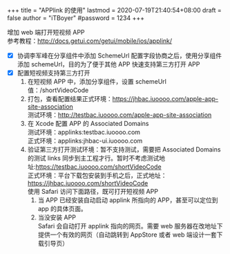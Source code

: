 +++
title = "APPlink 的使用"
lastmod = 2020-07-19T21:40:54+08:00
draft = false
author = "iTBoyer"
#password = 1234
+++

增加 web 端打开短视频 APP  
参考教程：<http://docs.getui.com/getui/mobile/ios/applink/>  

-   [X] 协调李军峰在分享组件中添加 SchemeUrl 配置字段协商之后，使用分享组件添加 schemeUrl，目的为了便于其他 APP 快速支持第三方打开 APP
-   [X] 配置短视频支持第三方打开  
    1.  在短视频 APP 中，添加分享组件，设置 schemeUrl 值：/shortVideoCode
    2.  打包，查看配置结果正式环境：<https://jhbac.iuoooo.com/apple-app-site-association>  
        测试环境：<http://testbac.iuoooo.com/apple-app-site-association>
    3.  在 Xcode 配置 APP 的 Associated Domains  
        测试环境：applinks:testbac.iuoooo.com  
        正式环境：applinks:jhbac-ui.iuoooo.com
    4.  验证第三方打开测试环境：暂不支持测试，需要把 Associated Domains 的测试 links 同步到主工程才行。暂时不考虑测试地址:<https://testbac.iuoooo.com/shortVideoCode>  
        正式环境：平台下载包安装到手机之后，正式地址：<https://jhbac.iuoooo.com/shortVideoCode>  
        使用 Safari 访问下面路径，既可打开短视频 APP  
        1.  当 APP 已经安装自动启动 applink 所指向的 APP，甚至可以定位到 app 的具体页面。
        2.  当没安装 APP  
            Safari 会自动打开 applink 指向的网页。需要 web 服务器在改地址下提供一个有效的网页（自动跳转到 AppStore 或者 web 端设计一套下载引导页）
